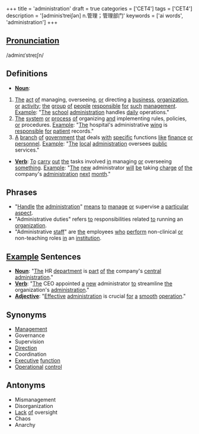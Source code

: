 +++
title = 'administration'
draft = true
categories = ['CET4']
tags = ['CET4']
description = '[ədminisˈtrei∫ən] n.管理；管理部门'
keywords = ['ai words', 'administration']
+++

## [Pronunciation](/post/pronunciation/)
/adminɪˈstreɪʃn/

## Definitions
- **[Noun](/post/noun/)**: 
1. [The](/post/the/) [act](/post/act/) [of](/post/of/) managing, overseeing, [or](/post/or/) directing [a](/post/a/) [business](/post/business/), [organization](/post/organization/), [or](/post/or/) [activity](/post/activity/); [the](/post/the/) [group](/post/group/) [of](/post/of/) [people](/post/people/) [responsible](/post/responsible/) [for](/post/for/) [such](/post/such/) [management](/post/management/). [Example](/post/example/): "[The](/post/the/) [school](/post/school/) [administration](/post/administration/) handles [daily](/post/daily/) operations."
2. [The](/post/the/) [system](/post/system/) [or](/post/or/) [process](/post/process/) [of](/post/of/) organizing [and](/post/and/) implementing rules, policies, [or](/post/or/) procedures. [Example](/post/example/): "[The](/post/the/) hospital's administrative [wing](/post/wing/) is [responsible](/post/responsible/) [for](/post/for/) [patient](/post/patient/) records."
3. [A](/post/a/) [branch](/post/branch/) [of](/post/of/) [government](/post/government/) [that](/post/that/) deals [with](/post/with/) [specific](/post/specific/) functions [like](/post/like/) [finance](/post/finance/) [or](/post/or/) [personnel](/post/personnel/). [Example](/post/example/): "[The](/post/the/) [local](/post/local/) [administration](/post/administration/) oversees [public](/post/public/) services."

- **[Verb](/post/verb/)**: [To](/post/to/) [carry](/post/carry/) [out](/post/out/) [the](/post/the/) tasks involved [in](/post/in/) managing [or](/post/or/) overseeing [something](/post/something/). [Example](/post/example/): "[The](/post/the/) [new](/post/new/) administrator [will](/post/will/) [be](/post/be/) taking [charge](/post/charge/) [of](/post/of/) [the](/post/the/) company's [administration](/post/administration/) [next](/post/next/) [month](/post/month/)."

## Phrases
- "[Handle](/post/handle/) [the](/post/the/) [administration](/post/administration/)" [means](/post/means/) [to](/post/to/) [manage](/post/manage/) [or](/post/or/) supervise [a](/post/a/) [particular](/post/particular/) [aspect](/post/aspect/).
- "Administrative duties" refers [to](/post/to/) responsibilities related [to](/post/to/) running an [organization](/post/organization/).
- "Administrative [staff](/post/staff/)" are [the](/post/the/) employees [who](/post/who/) [perform](/post/perform/) non-clinical [or](/post/or/) non-teaching roles [in](/post/in/) an [institution](/post/institution/).

## [Example](/post/example/) Sentences
- **[Noun](/post/noun/)**: "[The](/post/the/) HR [department](/post/department/) is [part](/post/part/) [of](/post/of/) [the](/post/the/) company's [central](/post/central/) [administration](/post/administration/)."
- **[Verb](/post/verb/)**: "[The](/post/the/) CEO appointed [a](/post/a/) [new](/post/new/) administrator [to](/post/to/) streamline [the](/post/the/) organization's [administration](/post/administration/)."
- **[Adjective](/post/adjective/)**: "[Effective](/post/effective/) [administration](/post/administration/) is crucial [for](/post/for/) [a](/post/a/) [smooth](/post/smooth/) [operation](/post/operation/)."

## Synonyms
- [Management](/post/management/)
- Governance
- Supervision
- [Direction](/post/direction/)
- Coordination
- [Executive](/post/executive/) [function](/post/function/)
- [Operational](/post/operational/) [control](/post/control/)

## Antonyms
- Mismanagement
- Disorganization
- [Lack](/post/lack/) [of](/post/of/) oversight
- Chaos
- Anarchy
